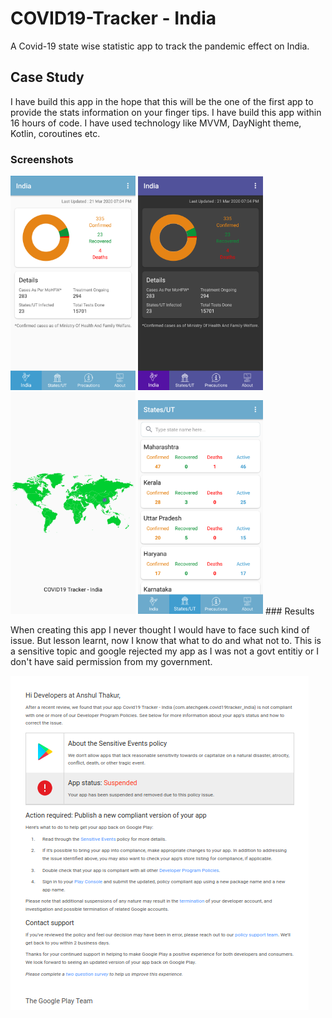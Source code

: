 # COVID19-Tracker - India
A Covid-19 state wise statistic app to track the pandemic effect on India.

## Case Study

I have build this app in the hope that this will be the one of the first app to provide the stats information on your finger tips. I have build this app within 16 hours of code. I have used technology like MVVM, DayNight theme, Kotlin, coroutines etc.

### Screenshots
<img src="pictures/ss_home.png?raw=true" width="200" alt="Home - Light" />
<img src="pictures/ss_home_dark.png?raw=true" width="200" alt="Home - Dark" />
<img src="pictures/ss_splash.png?raw=true" width="200" alt="Splash" />
<img src="pictures/ss_state.png?raw=true" width="200" alt="State wise data" />
### Results

When creating this app I never thought I would have to face such kind of issue. But lesson learnt, now I know that what to do and what not to. This is a sensitive topic and google rejected my app as I was not a govt entitiy or I don't have said permission from my government.

![Google App suspended Screenshot](pictures/ss_google_play.png?raw=true)
